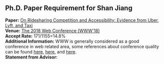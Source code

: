 ## Ph.D. Paper Requirement for Shan Jiang   

**Paper:** [On Ridesharing Competition and Accessibility: Evidence from Uber, Lyft, and Taxi](http://shanjiang.me/publications/www18_paper.pdf)  
**Venue:** [The 2018 Web Conference (WWW'18)](https://www2018.thewebconf.org/)  
**Accept Rate:** 171/1155=14.8%  
**Additional Information:** WWW is generally considered as a good conference in web related area, some references about conference quality can be found [here](https://scholar.google.com/citations?view_op=top_venues&vq=eng_databasesinformationsystems), [here](http://csrankings.org/), and [here](http://csmetrics.org/).  
**Statement from Advisor:**
